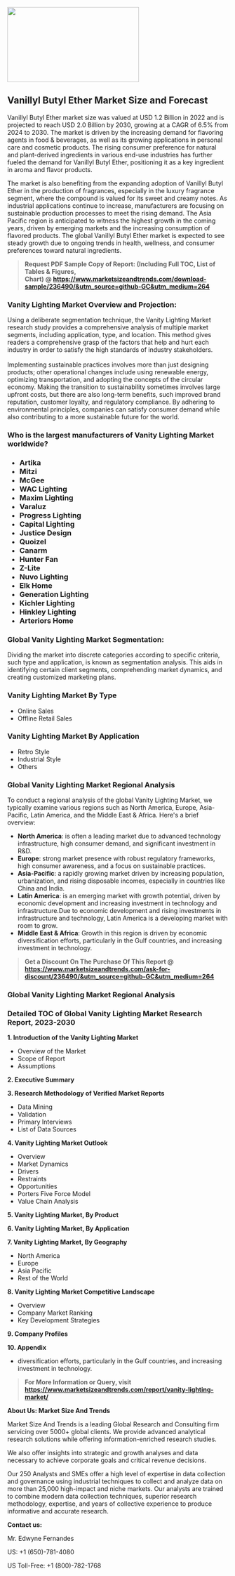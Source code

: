 <p><img class="alignnone size-medium wp-image-20088" src="https://ffe5etoiles.com/wp-content/uploads/2024/12/MST1-300x171.png" alt="" width="300" height="171" /></p><h2>Vanillyl Butyl Ether Market Size and Forecast</h2><p>Vanillyl Butyl Ether market size was valued at USD 1.2 Billion in 2022 and is projected to reach USD 2.0 Billion by 2030, growing at a CAGR of 6.5% from 2024 to 2030. The market is driven by the increasing demand for flavoring agents in food & beverages, as well as its growing applications in personal care and cosmetic products. The rising consumer preference for natural and plant-derived ingredients in various end-use industries has further fueled the demand for Vanillyl Butyl Ether, positioning it as a key ingredient in aroma and flavor products.</p><p>The market is also benefiting from the expanding adoption of Vanillyl Butyl Ether in the production of fragrances, especially in the luxury fragrance segment, where the compound is valued for its sweet and creamy notes. As industrial applications continue to increase, manufacturers are focusing on sustainable production processes to meet the rising demand. The Asia Pacific region is anticipated to witness the highest growth in the coming years, driven by emerging markets and the increasing consumption of flavored products. The global Vanillyl Butyl Ether market is expected to see steady growth due to ongoing trends in health, wellness, and consumer preferences toward natural ingredients.</p></p><blockquote id="" class=""><strong>Request PDF Sample Copy of Report: (Including Full TOC, List of Tables &amp; Figures, Chart)&nbsp;@&nbsp;<strong><a href="https://www.marketsizeandtrends.com/download-sample/236490/&utm_source=github-GC&utm_medium=264" target="_blank">https://www.marketsizeandtrends.com/download-sample/236490/&utm_source=github-GC&utm_medium=264</a></strong></strong></blockquote><h3 id="" class="">Vanity Lighting Market&nbsp;Overview and Projection:</h3><p id="" class="">Using a deliberate segmentation technique, the Vanity Lighting Market research study provides a comprehensive analysis of multiple market segments, including application, type, and location. This method gives readers a comprehensive grasp of the factors that help and hurt each industry in order to satisfy the high standards of industry stakeholders. <br /> <br />Implementing sustainable practices involves more than just designing products; other operational changes include using renewable energy, optimizing transportation, and adopting the concepts of the circular economy. Making the transition to sustainability sometimes involves large upfront costs, but there are also long-term benefits, such improved brand reputation, customer loyalty, and regulatory compliance. By adhering to environmental principles, companies can satisfy consumer demand while also contributing to a more sustainable future for the world.</p><h3 id="" class="">Who is the largest manufacturers of&nbsp;Vanity Lighting Market worldwide?</h3><h3 class=""><p><ul><li>Artika </li><li> Mitzi </li><li> McGee </li><li> WAC Lighting </li><li> Maxim Lighting </li><li> Varaluz </li><li> Progress Lighting </li><li> Capital Lighting </li><li> Justice Design </li><li> Quoizel </li><li> Canarm </li><li> Hunter Fan </li><li> Z-Lite </li><li> Nuvo Lighting </li><li> Elk Home </li><li> Generation Lighting </li><li> Kichler Lighting </li><li> Hinkley Lighting </li><li> Arteriors Home</li></ul></p></h3><h3 id="" class="">Global&nbsp;Vanity Lighting Market Segmentation:</h3><p id="" class="">Dividing the market into discrete categories according to specific criteria, such type and application, is known as segmentation analysis. This aids in identifying certain client segments, comprehending market dynamics, and creating customized marketing plans.</p><h3 id="" class="">Vanity Lighting Market&nbsp;By Type</h3><p><p><ul><li>Online Sales</li><li> Offline Retail Sales</p></li></ul></p></p><h3 id="" class="">Vanity Lighting Market&nbsp;By Application</h3><p class=""><p><ul><li>Retro Style</li><li> Industrial Style</li><li> Others</li></ul></p></p><h3 id="" class="">Global Vanity Lighting Market Regional Analysis</h3><p id="" class="">To conduct a regional analysis of the global Vanity Lighting Market, we typically examine various regions such as North America, Europe, Asia-Pacific, Latin America, and the Middle East &amp; Africa. Here's a brief overview:</p><ul><li><strong>North America</strong>: is often a leading market due to advanced technology infrastructure, high consumer demand, and significant investment in R&amp;D.</li><li><strong>Europe</strong>: strong market presence with robust regulatory frameworks, high consumer awareness, and a focus on sustainable practices.</li><li><strong>Asia-Pacific</strong>: a rapidly growing market driven by increasing population, urbanization, and rising disposable incomes, especially in countries like China and India.</li><li><strong>Latin America</strong>: is an emerging market with growth potential, driven by economic development and increasing investment in technology and infrastructure.Due to economic development and rising investments in infrastructure and technology, Latin America is a developing market with room to grow.</li><li><strong>Middle East &amp; Africa</strong>: Growth in this region is driven by economic diversification efforts, particularly in the Gulf countries, and increasing investment in technology.</li></ul><blockquote id="" class=""><strong>Get a Discount On The Purchase Of This Report @ <strong><a href="https://www.marketsizeandtrends.com/ask-for-discount/236490/&utm_source=github-GC&utm_medium=264" target="_blank">https://www.marketsizeandtrends.com/ask-for-discount/236490/&utm_source=github-GC&utm_medium=264</a></strong></strong></blockquote><h3 id="" class="">Global Vanity Lighting Market Regional Analysis</h3><h3 id="" class="">Detailed TOC of Global Vanity Lighting Market Research Report, 2023-2030</h3><p id="" class=""><strong>1. Introduction of the Vanity Lighting Market</strong></p><ul><li>Overview of the Market</li><li>Scope of Report</li><li>Assumptions</li></ul><p id="" class=""><strong>2. Executive Summary</strong></p><p id="" class=""><strong>3. Research Methodology of Verified Market Reports</strong></p><ul><li>Data Mining</li><li>Validation</li><li>Primary Interviews</li><li>List of Data Sources</li></ul><p id="" class=""><strong>4. Vanity Lighting Market Outlook</strong></p><ul><li>Overview</li><li>Market Dynamics</li><li>Drivers</li><li>Restraints</li><li>Opportunities</li><li>Porters Five Force Model</li><li>Value Chain Analysis</li></ul><p id="" class=""><strong>5. Vanity Lighting Market, By Product</strong></p><p id="" class=""><strong>6. Vanity Lighting Market, By Application</strong></p><p id="" class=""><strong>7. Vanity Lighting Market, By Geography</strong></p><ul><li>North America</li><li>Europe</li><li>Asia Pacific</li><li>Rest of the World</li></ul><p id="" class=""><strong>8. Vanity Lighting Market Competitive Landscape</strong></p><ul><li>Overview</li><li>Company Market Ranking</li><li>Key Development Strategies</li></ul><p id="" class=""><strong>9. Company Profiles</strong></p><p id="" class=""><strong>10. Appendix</strong></p><ul><li>diversification efforts, particularly in the Gulf countries, and increasing investment in technology.</li></ul><blockquote id="" class=""><strong>For More Information or Query, visit <strong><strong><a href="https://www.marketsizeandtrends.com/report/vanity-lighting-market/" target="_blank">https://www.marketsizeandtrends.com/report/vanity-lighting-market/</a></strong></strong></strong></blockquote><p id="" class=""><strong>About Us: Market Size And Trends</strong></p><p id="" class="">Market Size And Trends is a leading Global Research and Consulting firm servicing over 5000+ global clients. We provide advanced analytical research solutions while offering information-enriched research studies.</p><p id="" class="">We also offer insights into strategic and growth analyses and data necessary to achieve corporate goals and critical revenue decisions.</p><p id="" class="">Our 250 Analysts and SMEs offer a high level of expertise in data collection and governance using industrial techniques to collect and analyze data on more than 25,000 high-impact and niche markets. Our analysts are trained to combine modern data collection techniques, superior research methodology, expertise, and years of collective experience to produce informative and accurate research.</p><p id="" class=""><strong>Contact us:</strong></p><p id="" class="">Mr. Edwyne Fernandes</p><p id="" class="">US: +1 (650)-781-4080</p><p id="" class="">US Toll-Free: +1 (800)-782-1768</p>
